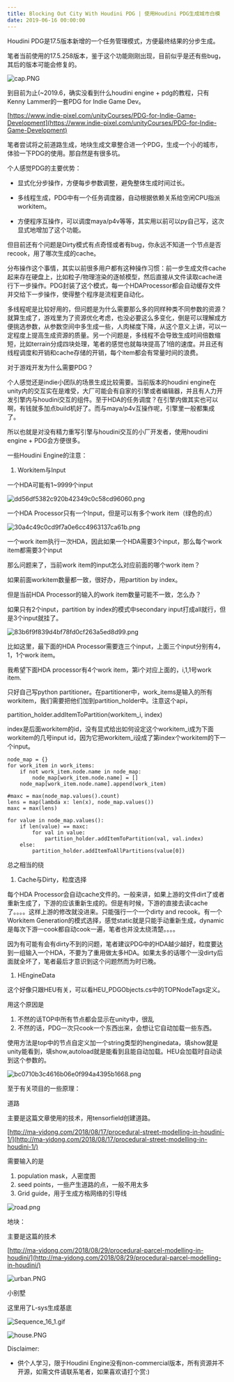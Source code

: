 ```yaml
---
title: Blocking Out City With Houdini PDG | 使用Houdini PDG生成城市白模
date: 2019-06-16 00:00:00
---
```


Houdini PDG是17.5版本新增的一个任务管理模式，方便最终结果的分步生成。

笔者当前使用的17.5.258版本，鉴于这个功能刚刚出现，目前似乎是还有些bug，其后的版本可能会修复的。

![cap.PNG](/images/cap.jpg)

到目前为止(~2019.6，确实没看到什么houdini engine + pdg的教程，只有Kenny Lammer的一套PDG for Indie Game Dev。

[https://www.indie-pixel.com/unityCourses/PDG-for-Indie-Game-Development](https://www.indie-pixel.com/unityCourses/PDG-for-Indie-Game-Development)

笔者尝试将之前道路生成，地块生成文章整合进一个PDG，生成一个小的城市，体验一下PDG的使用。那自然是有很多坑。

个人感觉PDG的主要优势：

- 显式化分步操作，方便每步参数调整，避免整体生成时间过长。

- 多线程生成，PDG中有一个任务调度器，自动根据依赖关系给空闲CPU指派workitem。
- 方便程序互操作，可以调度maya/p4v等等，其实用以前可以py自己写，这次显式地增加了这个功能。

但目前还有个问题是Dirty模式有点奇怪或者有bug，你永远不知道一个节点是否recook，用了哪次生成的cache。

分布操作这个事情，其实以前很多用户都有这种操作习惯：前一步生成文件cache起来存在硬盘上，比如粒子/物理渲染的逐帧模型，然后直接从文件读取cache进行下一步操作。PDG封装了这个模式，每一个HDAProcessor都会自动缓存文件并交给下一步操作，使得整个程序是流程更自动化。

多线程呢是比较好用的，但问题是为什么需要那么多的同样种类不同参数的资源？就算生成了，游戏里为了资源优化考虑，也没必要这么多变化，倒是可以理解成方便挑选参数，从参数空间中多生成一些，人肉梯度下降，从这个意义上讲，可以一定程度上提高生成资源的质量。另一个问题是，多线程不会导致生成时间倍数缩短，比如terrain分成四块处理，笔者的感觉也就每块提高了1倍的速度。并且还有线程调度和开销和cache存储的开销，每个item都会有常量时间的浪费。

对于游戏开发为什么需要PDG？

个人感觉还是indie小团队的场景生成比较需要。当前版本的houdini engine在unity内的交互实在是难受，大厂可能会有自家的引擎或者编辑器，并且有人力开发引擎内与houdini交互的组件。至于HDA的任务调度？在引擎内做其实也可以啊，有钱就多加点build机好了。而与maya/p4v互操作呢，引擎里一般都集成了。

所以也就是对没有精力重写引擎与houdini交互的小厂开发者，使用houdini engine + PDG会方便很多。

一些Houdini Engine的注意：

1. Workitem与Input

一个HDA可能有1~9999个input

![dd56df5382c920b42349c0c58cd96060.png](/images/dd56df5382c920b42349c0c58cd96060.jpg)

一个HDA Processor只有一个Input，但是可以有多个work item（绿色的点）

![30a4c49c0cd9f7a0e6cc4963137ca61b.png](/images/30a4c49c0cd9f7a0e6cc4963137ca61b.jpg)

一个work item执行一次HDA，因此如果一个HDA需要3个input，那么每个work item都需要3个input

那么问题来了，当前work item的input怎么对应前面的哪个work item？

如果前面workitem数量都一致，很好办，用partition by index。

但是当前HDA Processor的输入的work item数量可能不一致，怎么办？

如果只有2个input，partition by index的模式中secondary input打成all就行，但是3个input就挂了。

![83b6f9f839d4bf78fd0cf263a5ed8d99.png](/images/83b6f9f839d4bf78fd0cf263a5ed8d99.jpg)

比如这里，最下面的HDA Processor需要连三个input，上面三个input分别有4，1，1个work item。

我希望下面HDA processor有4个work item，第i个对应上面的，i,1,1号work item.

只好自己写python partitioner。在partitioner中，work_items是输入的所有workitem，我们需要把他们加到partition_holder中。注意这个api，

partition_holder.addItemToPartition(workitem_i, index)

index是后面workitem的id，没有显式给出如何设定这个workitem_i成为下面workitem的几号input id，因为它把workitem_i设成了第index个workitem的下一个input。

```
node_map = {}
for work_item in work_items:
    if not work_item.node.name in node_map:
        node_map[work_item.node.name] = []
    node_map[work_item.node.name].append(work_item)

#maxc = max(node_map.values().count)
lens = map(lambda x: len(x), node_map.values())
maxc = max(lens)

for value in node_map.values():
    if len(value) == maxc:
        for val in value:
            partition_holder.addItemToPartition(val, val.index)
    else:
        partition_holder.addItemToAllPartitions(value[0])
```

总之相当的绕

1. Cache与Dirty，粒度选择

每个HDA Processor会自动cache文件的。一般来讲，如果上游的文件dirt了或者重新生成了，下游的应该重新生成的。但是有时候，下游的直接去读cache了。。。。这样上游的修改就没进来。只能强行一个一个dirty and recook。有一个Workitem Generation的模式选择，感觉static就是只能手动重新生成，dynamic是每次下游一cook都自动cook一遍，笔者也并没太绕清楚。。。。

因为有可能有会有dirty不到的问题，笔者建议PDG中的HDA越少越好，粒度要达到一组输入一个HDA，不要为了重用做太多HDA。如果太多的话哪个一没dirty后面就全坏了，笔者最后才意识到这个问题然而为时已晚。

1. HEngineData

这个好像只跟HEU有关，可以看HEU_PDGObjects.cs中的TOPNodeTags定义。

用这个原因是

1. 不然的话TOP中所有节点都会显示在unity中，很乱
2. 不然的话，PDG一次只cook一个东西出来，会想让它自动加载一些东西。

使用方法是top中的节点自定义加一个string类型的henginedata，填show就是unity能看到，填show,autoload就是能看到且能自动加载。HEU会加载时自动读到这个参数的。

![bc0710b3c4616b06e0f994a4395b1668.png](/images/bc0710b3c4616b06e0f994a4395b1668.jpg)

至于有关项目的一些原理：

道路

主要是这篇文章使用的技术，用tensorfield创建道路。

[http://ma-yidong.com/2018/08/17/procedural-street-modelling-in-houdini-1/](http://ma-yidong.com/2018/08/17/procedural-street-modelling-in-houdini-1/)

需要输入的是

1. population mask，人密度图
2. seed points，一些产生道路的点，一般不用太多
3. Grid guide，用于生成方格网络的引导线

![road.png](/images/road.jpg)

地块：

主要是这篇的技术

[http://ma-yidong.com/2018/08/29/procedural-parcel-modelling-in-houdini/](http://ma-yidong.com/2018/08/29/procedural-parcel-modelling-in-houdini/)

![urban.PNG](/images/urban.jpg)

小别墅

这里用了L-sys生成基底

![Sequence_16_1.gif](/images/Sequence_16_1.gif)

![house.PNG](/images/house.jpg)

Disclaimer:

- 供个人学习，限于Houdini Engine没有non-commercial版本，所有资源并不开源，如需文件请联系笔者，如果喜欢请打个赏:)
